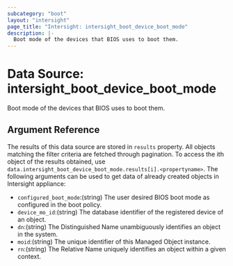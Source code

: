 ```yaml
---
subcategory: "boot"
layout: "intersight"
page_title: "Intersight: intersight_boot_device_boot_mode"
description: |-
  Boot mode of the devices that BIOS uses to boot them.
---
```


# Data Source: intersight_boot_device_boot_mode
Boot mode of the devices that BIOS uses to boot them.
## Argument Reference
The results of this data source are stored in `results` property.
All objects matching the filter criteria are fetched through pagination.
To access the ith object of the results obtained, use `data.intersight_boot_device_boot_mode.results[i].<propertyname>`.
The following arguments can be used to get data of already created objects in Intersight appliance:
* `configured_boot_mode`:(string) The user desired BIOS boot mode as configured in the boot policy. 
* `device_mo_id`:(string) The database identifier of the registered device of an object. 
* `dn`:(string) The Distinguished Name unambiguously identifies an object in the system. 
* `moid`:(string) The unique identifier of this Managed Object instance. 
* `rn`:(string) The Relative Name uniquely identifies an object within a given context. 
 